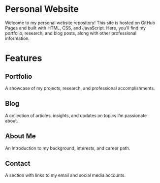 # Personal Website
Welcome to my personal website repository! This site is hosted on GitHub Pages and built with HTML, CSS, and JavaScript. Here, you'll find my portfolio, research, and blog posts, along with other professional information.

# Features

## Portfolio
A showcase of my projects, research, and professional accomplishments.

## Blog
A collection of articles, insights, and updates on topics I’m passionate about.

## About Me
An introduction to my background, interests, and career path.

## Contact
A section with links to my email and social media accounts.
